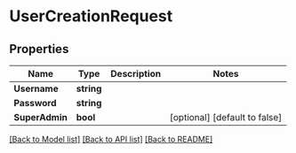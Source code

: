 # UserCreationRequest

## Properties
Name | Type | Description | Notes
------------ | ------------- | ------------- | -------------
**Username** | **string** |  | 
**Password** | **string** |  | 
**SuperAdmin** | **bool** |  | [optional] [default to false]

[[Back to Model list]](../README.md#documentation-for-models) [[Back to API list]](../README.md#documentation-for-api-endpoints) [[Back to README]](../README.md)


